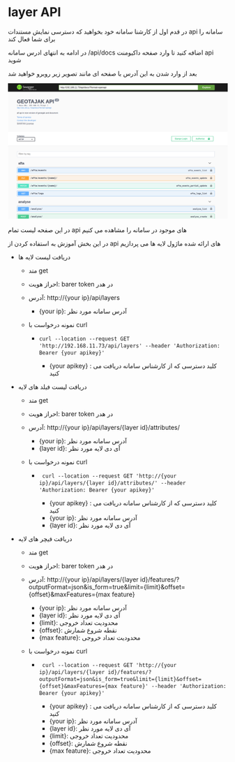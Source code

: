 # layer API

در قدم اول از کارشنا سامانه خود بخواهید که دسترسی نمایش مستندات api سامانه را برای شما فعال کند

در ادامه به انتهای ادرس سامانه
/api/docs
اضافه کنید تا وارد صفحه داکیومنت api
شوید

بعد از وارد شدن به این آدرس با صفحه ای مانند تصویر زیر روبرو خواهید شد

![api docs sample page](https://github.com/SaaFaa-company/geotajak3-documents/blob/main/services/image/apidoc.png?raw=true "api docs sample page")

در این صفحه لیست تمام api های موجود در سامانه را مشاهده می کنیم

در این بخش آموزش به استفاده کردن از api های ارائه شده ماژول لایه ها می پردازیم


- دریافت لیست لایه ها
    - متد get
    - احراز هویت: barer token در هدر
    - آدرس: http://{your ip}/api/layers
        - {your ip}: آدرس سامانه مورد نظر
    
    - نمونه درخواست با curl
        - ```
          curl --location --request GET 'http://192.168.11.73/api/layers' --header 'Authorization: Bearer {your apikey}'
          ```
            - {your apikey} : کلید دسترسی که از کارشناس سامانه دریافت می کنید
    
- دریافت لیست فیلد های لایه
    - متد get
    - احراز هویت: barer token در هدر
    - آدرس: http://{your ip}/api/layers/{layer id}/attributes/
        - {your ip}: آدرس سامانه مورد نظر
        - {layer id}: آی دی لایه مورد نظر
    
    - نمونه درخواست با curl
        - ```
           curl --location --request GET 'http://{your ip}/api/layers/{layer id}/attributes/' --header 'Authorization: Bearer {your apikey}'
          ```
            - {your apikey} : کلید دسترسی که از کارشناس سامانه دریافت می کنید
            - {your ip}: آدرس سامانه مورد نظر
            - {layer id}: آی دی لایه مورد نظر
    
- دریافت فیچر های لایه
    - متد get
    - احراز هویت: barer token در هدر
    - آدرس: http://{your ip}/api/layers/{layer id}/features/?outputFormat=json&is_form=true&limit={limit}&offset={offset}&maxFeatures={max feature}
        - {your ip}: آدرس سامانه مورد نظر
        - {layer id}: آی دی لایه مورد نظر
        - {limit}: محدودیت تعداد خروجی
        - {offset}: نقطه شروع شمارش
        - {max feature}: محدودیت تعداد خروجی
    
    - نمونه درخواست با curl
        - ```
           curl --location --request GET 'http://{your ip}/api/layers/{layer id}/features/?outputFormat=json&is_form=true&limit={limit}&offset={offset}&maxFeatures={max feature}' --header 'Authorization: Bearer {your apikey}'
          ```
            - {your apikey} : کلید دسترسی که از کارشناس سامانه دریافت می کنید
            - {your ip}: آدرس سامانه مورد نظر
            - {layer id}: آی دی لایه مورد نظر
            - {limit}: محدودیت تعداد خروجی
            - {offset}: نقطه شروع شمارش
            - {max feature}: محدودیت تعداد خروجی